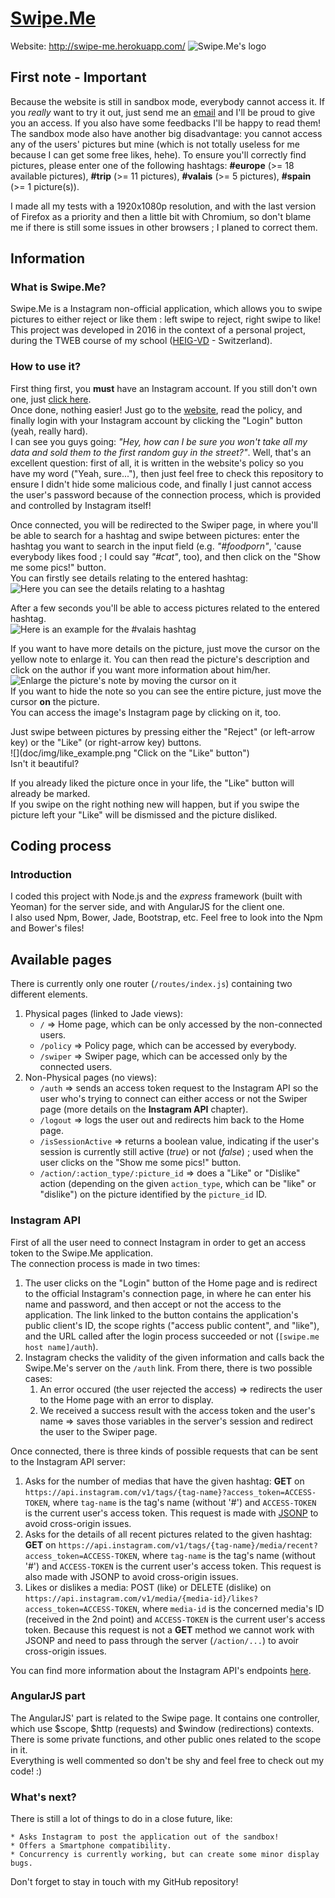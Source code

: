# [Swipe.Me](https://github.com/edri/Swipe.Me)
Website: http://swipe-me.herokuapp.com/
![](public/img/logo.png "Swipe.Me's logo")

## First note - Important
Because the website is still in sandbox mode, everybody cannot access it. If you *really* want to try it out, just send me an [email](mailto:miguel.santamaria@heig-vd.ch) and I'll be proud to give you an access. If you also have some feedbacks I'll be happy to read them!  
The sandbox mode also have another big disadvantage: you cannot access any of the users' pictures but mine (which is not totally useless for me because I can get some free likes, hehe). To ensure you'll correctly find pictures, please enter one of the following hashtags: **#europe** (>= 18 available pictures), **#trip** (>= 11 pictures), **#valais** (>= 5 pictures), **#spain** (>= 1 picture(s)).

I made all my tests with a 1920x1080p resolution, and with the last version of Firefox as a priority and then a little bit with Chromium, so don't blame me if there is still some issues in other browsers ; I planed to correct them.

## Information

### What is Swipe.Me?
Swipe.Me is a Instagram non-official application, which allows you to swipe pictures to either reject or like them : left swipe to reject, right swipe to like!  
This project was developed in 2016 in the context of a personal project, during the TWEB course of my school ([HEIG-VD](http://www.heig-vd.ch/) - Switzerland).

### How to use it?
First thing first, you **must** have an Instagram account. If you still don't own one, just [click here](https://www.instagram.com/).  
Once done, nothing easier! Just go to the [website](http://swipe-me.herokuapp.com/), read the policy, and finally login with your Instagram account by clicking the "Login" button (yeah, really hard).  
I can see you guys going: *"Hey, how can I be sure you won't take all my data and sold them to the first random guy in the street?"*. Well, that's an excellent question: first of all, it is written in the website's policy so you have my word ("Yeah, sure..."), then just feel free to check this repository to ensure I didn't hide some malicious code, and finally I just cannot access the user's password because of the connection process, which is provided and controlled by Instagram itself!

Once connected, you will be redirected to the Swiper page, in where you'll be able to search for a hashtag and swipe between pictures: enter the hashtag you want to search in the input field (e.g. *"#foodporn"*, 'cause everybody likes food ; I could say *"#cat"*, too), and then click on the "Show me some pics!" button.  
You can firstly see details relating to the entered hashtag:  
![](doc/img/hashtag_details.png "Here you can see the details relating to a hashtag")

After a few seconds you'll be able to access pictures related to the entered hashtag.  
![](doc/img/picture_example.png "Here is an example for the #valais hashtag")

If you want to have more details on the picture, just move the cursor on the yellow note to enlarge it. You can then read the picture's description and click on the author if you want more information about him/her.  
![](doc/img/note_enlargement.png "Enlarge the picture's note by moving the cursor on it")  
If you want to hide the note so you can see the entire picture, just move the cursor **on** the picture.  
You can access the image's Instagram page by clicking on it, too.

Just swipe between pictures by pressing either the "Reject" (or left-arrow key) or the "Like" (or right-arrow key) buttons.  
![](doc/img/like_example.png "Click on the "Like" button")  
Isn't it beautiful?

If you already liked the picture once in your life, the "Like" button will already be marked.  
If you swipe on the right nothing new will happen, but if you swipe the picture left your "Like" will be dismissed and the picture disliked.

## Coding process

### Introduction
I coded this project with Node.js and the *express* framework (built with Yeoman) for the server side, and with AngularJS for the client one.  
I also used Npm, Bower, Jade, Bootstrap, etc. Feel free to look into the Npm and Bower's files!

## Available pages
There is currently only one router (`/routes/index.js`) containing two different elements.

1. Physical pages (linked to Jade views):
    * `/` => Home page, which can be only accessed by the non-connected users.
    * `/policy` => Policy page, which can be accessed by everybody.
    * `/swiper` => Swiper page, which can be accessed only by the connected users.
2. Non-Physical pages (no views):
    * `/auth` => sends an access token request to the Instagram API so the user who's trying to connect can either access or not the Swiper page (more details on the **Instagram API** chapter).
    * `/logout` => logs the user out and redirects him back to the Home page.
    * `/isSessionActive` => returns a boolean value, indicating if the user's session is currently still active (*true*) or not (*false*) ; used when the user clicks on the "Show me some pics!" button.
    * `/action/:action_type/:picture_id` => does a "Like" or "Dislike" action (depending on the given `action_type`, which can be "like" or "dislike") on the picture identified by the `picture_id` ID.

### Instagram API
First of all the user need to connect Instagram in order to get an access token to the Swipe.Me application.  
The connection process is made in two times:

1. The user clicks on the "Login" button of the Home page and is redirect to the official Instagram's connection page, in where he can enter his name and password, and then accept or not the access to the application. The link linked to the button contains the application's public client's ID, the scope rights ("access public content", and "like"), and the URL called after the login process succeeded or not (`[swipe.me host name]/auth`).
2. Instagram checks the validity of the given information and calls back the Swipe.Me's server on the `/auth` link. From there, there is two possible cases:
    1. An error occured (the user rejected the access) => redirects the user to the Home page with an error to display.
    2. We received a success result with the access token and the user's name => saves those variables in the server's session and redirect the user to the Swiper page.

Once connected, there is three kinds of possible requests that can be sent to the Instagram API server:

1. Asks for the number of medias that have the given hashtag: **GET** on `https://api.instagram.com/v1/tags/{tag-name}?access_token=ACCESS-TOKEN`, where `tag-name` is the tag's name (without '#') and `ACCESS-TOKEN` is the current user's access token. This request is made with [JSONP](https://en.wikipedia.org/wiki/JSONP) to avoid cross-origin issues.
2. Asks for the details of all recent pictures related to the given hashtag: **GET** on `https://api.instagram.com/v1/tags/{tag-name}/media/recent?access_token=ACCESS-TOKEN`, where `tag-name` is the tag's name (without '#') and `ACCESS-TOKEN` is the current user's access token. This request is also made with JSONP to avoid cross-origin issues.
3. Likes or dislikes a media: POST (like) or DELETE (dislike) on `https://api.instagram.com/v1/media/{media-id}/likes?access_token=ACCESS-TOKEN`, where `media-id` is the concerned media's ID (received in the 2nd point) and `ACCESS-TOKEN` is the current user's access token. Because this request is not a **GET** method we cannot work with JSONP and need to pass through the server (`/action/...`) to avoir cross-origin issues.

You can find more information about the Instagram API's endpoints [here](https://www.instagram.com/developer/endpoints/).

### AngularJS part
The AngularJS' part is related to the Swipe page. It contains one controller, which use $scope, $http (requests) and $window (redirections) contexts. There is some private functions, and other public ones related to the scope in it.  
Everything is well commented so don't be shy and feel free to check out my code! :)  

### What's next?
There is still a lot of things to do in a close future, like:

    * Asks Instagram to post the application out of the sandbox!
    * Offers a Smartphone compatibility.
    * Concurrency is currently working, but can create some minor display bugs.
    
Don't forget to stay in touch with my GitHub repository!
